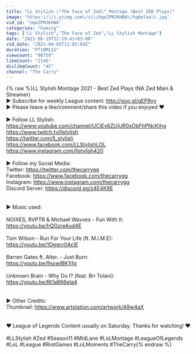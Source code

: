 ```yaml
---
title: "LL Stylish \"The Face of Zed\" Montage (Best ZED Plays)"
image: "https:\/\/i.ytimg.com\/vi\/UqeZPMJKHNA\/hqdefault.jpg"
vid_id: "UqeZPMJKHNA"
categories: "Gaming"
tags: ["LL Stylish","The Face of Zed","LL Stylish Montage"]
date: "2021-06-19T22:19:41+03:00"
vid_date: "2021-04-03T12:03:04Z"
duration: "PT10M11S"
viewcount: "98759"
likeCount: "2146"
dislikeCount: "45"
channel: "The Carry"
---
```

{% raw %}LL Stylish Montage 2021 - Best Zed Plays (NA Zed Main &amp; Streamer)<br />► Subscribe for weekly League content: <a rel="nofollow" target="blank" href="http://goo.gl/gEP9vy">http://goo.gl/gEP9vy</a><br />► Please leave a like/comment/share this video if you enjoyed ❤<br /><br />► Follow LL Stylish:<br /><a rel="nofollow" target="blank" href="https://www.youtube.com/channel/UCjEv6ZUjUR0xObFhPNcKihg">https://www.youtube.com/channel/UCjEv6ZUjUR0xObFhPNcKihg</a><br /><a rel="nofollow" target="blank" href="https://www.twitch.tv/llstylish">https://www.twitch.tv/llstylish</a><br /><a rel="nofollow" target="blank" href="https://twitter.com/ll_stylish">https://twitter.com/ll_stylish</a><br /><a rel="nofollow" target="blank" href="https://www.facebook.com/LLStylishLOL">https://www.facebook.com/LLStylishLOL</a><br /><a rel="nofollow" target="blank" href="https://www.instagram.com/llstylish420">https://www.instagram.com/llstylish420</a><br /><br />► Follow my Social Media:<br />Twitter: <a rel="nofollow" target="blank" href="https://twitter.com/thecarrygg">https://twitter.com/thecarrygg</a><br />Facebook: <a rel="nofollow" target="blank" href="https://www.facebook.com/thecarrygg">https://www.facebook.com/thecarrygg</a><br />Instagram: <a rel="nofollow" target="blank" href="https://www.instagram.com/thecarrygg">https://www.instagram.com/thecarrygg</a><br />Discord Server: <a rel="nofollow" target="blank" href="https://discord.gg/z4E4K8E">https://discord.gg/z4E4K8E</a><br /><br /><br />► Music used:<br /><br />NOIXES, RVPTR &amp; Michael Wavves - Fun With It:<br /><a rel="nofollow" target="blank" href="https://youtu.be/hQGzreAud4E">https://youtu.be/hQGzreAud4E</a><br /><br />Tom Wilson - Run For Your Life (ft. M.I.M.E):<br /><a rel="nofollow" target="blank" href="https://youtu.be/1Oggcr0AclE">https://youtu.be/1Oggcr0AclE</a><br /><br />Barren Gates ft. Alter. - Just Burn:<br /><a rel="nofollow" target="blank" href="https://youtu.be/9sxwIBK1j1g">https://youtu.be/9sxwIBK1j1g</a><br /><br />Unknown Brain - Why Do I? (feat. Bri Tolani):<br /><a rel="nofollow" target="blank" href="https://youtu.be/Rt1aB66eIa4">https://youtu.be/Rt1aB66eIa4</a><br /><br /><br />► Other Credits:<br />Thumbnail: <a rel="nofollow" target="blank" href="https://www.artstation.com/artwork/A9w4aX">https://www.artstation.com/artwork/A9w4aX</a><br /><br /><br />❤ League of Legends Content usually on Saturday. Thanks for watching! ❤<br /><br />#LLStylish #Zed #Season11 #MidLane #LoLMontage #LeagueOfLegends #LoL #League #RiotGames #LoLMoments #TheCarry{% endraw %}

